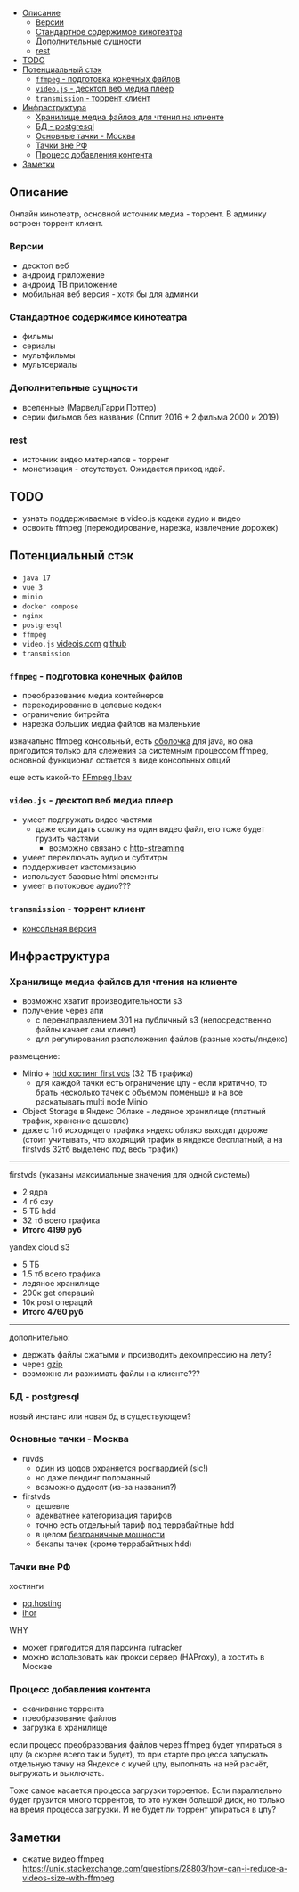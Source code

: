 <!-- TOC -->
  * [Описание](#описание)
    * [Версии](#версии)
    * [Стандартное содержимое кинотеатра](#стандартное-содержимое-кинотеатра)
    * [Дополнительные сущности](#дополнительные-сущности)
    * [rest](#rest)
  * [TODO](#todo)
  * [Потенциальный стэк](#потенциальный-стэк)
    * [`ffmpeg` - подготовка конечных файлов](#ffmpeg---подготовка-конечных-файлов)
    * [`video.js` - десктоп веб медиа плеер](#videojs---десктоп-веб-медиа-плеер)
    * [`transmission` - торрент клиент](#transmission---торрент-клиент)
  * [Инфраструктура](#инфраструктура)
    * [Хранилище медиа файлов для чтения на клиенте](#хранилище-медиа-файлов-для-чтения-на-клиенте)
    * [БД - postgresql](#бд---postgresql)
    * [Основные тачки - Москва](#основные-тачки---москва)
    * [Тачки вне РФ](#тачки-вне-рф)
    * [Процесс добавления контента](#процесс-добавления-контента)
  * [Заметки](#заметки)
<!-- TOC -->

## Описание
Онлайн кинотеатр, основной источник медиа - торрент. В админку встроен торрент клиент.

### Версии
- десктоп веб
- андроид приложение
- андроид ТВ приложение
- мобильная веб версия - хотя бы для админки

### Стандартное содержимое кинотеатра
- фильмы
- сериалы
- мультфильмы
- мультсериалы

### Дополнительные сущности
- вселенные (Марвел/Гарри Поттер)
- серии фильмов без названия (Сплит 2016 + 2 фильма 2000 и 2019)

### rest
- источник видео материалов - торрент
- монетизация - отсутствует. Ожидается приход идей.

## TODO
- узнать поддерживаемые в video.js кодеки аудио и видео
- освоить ffmpeg (перекодирование, нарезка, извлечение дорожек)

## Потенциальный стэк
- `java 17`
- `vue 3`
- `minio`
- `docker compose`
- `nginx`
- `postgresql`
- `ffmpeg`
- `video.js` [videojs.com](https://videojs.com/) [github](https://github.com/videojs/video.js)
- `transmission`

### `ffmpeg` - подготовка конечных файлов
- преобразование медиа контейнеров
- перекодирование в целевые кодеки
- ограничение битрейта
- нарезка больших медиа файлов на маленькие

изначально ffmpeg консольный, есть [оболочка](https://github.com/bramp/ffmpeg-cli-wrapper) для java, но она пригодится только для слежения за системным процессом ffmpeg, основной функционал остается в виде консольных опций

еще есть какой-то [FFmpeg libav](https://habr.com/ru/company/edison/blog/495614/)

### `video.js` - десктоп веб медиа плеер
- умеет подгружать видео частями
  - даже если дать ссылку на один видео файл, его тоже будет грузить частями
    - возможно связано с [http-streaming](https://github.com/videojs/http-streaming)
- умеет переключать аудио и субтитры
- поддерживает кастомизацию
- использует базовые html элементы
- умеет в потоковое аудио???
### `transmission` - торрент клиент
- [консольная версия](https://cli-ck.io/transmission-cli-user-guide/)

## Инфраструктура
### Хранилище медиа файлов для чтения на клиенте
- возможно хватит производительности s3
- получение через апи 
  - с перенаправлением 301 на публичный s3 (непосредственно файлы качает сам клиент)
  - для регулирования расположения файлов (разные хосты/яндекс)

размещение:
- Minio + [hdd хостинг first vds](https://firstvds.ru/storage-vds) (32 ТБ трафика)
  - для каждой тачки есть ограничение цпу - если критично, то брать несколько тачек с объемом поменьше и на все раскатывать multi node Minio
- Object Storage в Яндекс Облаке - ледяное хранилище (платный трафик, хранение дешевле)
- даже с 1тб исходящего трафика яндекс облако выходит дороже (стоит учитывать, что входящий трафик в яндексе бесплатный, а на firstvds 32тб выделено под весь трафик)
---
firstvds (указаны максимальные значения для одной системы)
- 2 ядра
- 4 гб озу
- 5 ТБ hdd
- 32 тб всего трафика
- **Итого 4199 руб**

yandex cloud s3
- 5 ТБ
- 1.5 тб всего трафика
- ледяное хранилище
- 200к get операций
- 10к post операций
- **Итого 4760 руб**

---

дополнительно:
- держать файлы сжатыми и производить декомпрессию на лету?
- через [gzip](https://www.baeldung.com/cs/zlib-vs-gzip-vs-zip#gzip)
- возможно ли разжимать файлы на клиенте???
### БД - postgresql

новый инстанс или новая бд в существующем?

### Основные тачки - Москва
- ruvds
  - один из цодов охраняется росгвардией (sic!)
  - но даже лендинг поломанный
  - возможно дудосят (из-за названия?)
- firstvds 
  - дешевле
  - адекватнее категоризация тарифов
  - точно есть отдельный тариф под террабайтные hdd
  - в целом [безграничные мощности](https://firstvds.ru/products/vds_vps_cloud)
  - бекапы тачек (кроме террабайтных hdd)

### Тачки вне РФ
хостинги
- [pq.hosting](http://pq.hosting/)
- [ihor](https://ihor.ru)

WHY
- может пригодится для парсинга rutracker
- можно использовать как прокси сервер (HAProxy), а хостить в Москве

### Процесс добавления контента
- скачивание торрента
- преобразование файлов
- загрузка в хранилище

если процесс преобразования файлов через 
ffmpeg будет упираться в цпу 
(а скорее всего так и будет), то 
при старте процесса запускать отдельную тачку 
на Яндексе с кучей цпу, 
выполнять на ней расчёт, выгружать и выключать.

Тоже самое касается процесса загрузки торрентов. 
Если параллельно будет грузится много торрентов, то 
это нужен большой диск, но только на время процесса загрузки.
И не будет ли торрент упираться в цпу?


## Заметки
- сжатие видео ffmpeg https://unix.stackexchange.com/questions/28803/how-can-i-reduce-a-videos-size-with-ffmpeg
